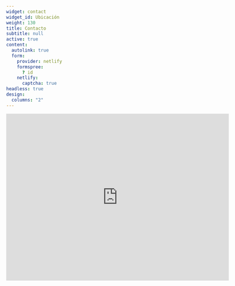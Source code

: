 ```yaml
---
widget: contact
widget_id: Ubicación
weight: 130
title: Contacto
subtitle: null
active: true
content:
  autolink: true
  form:
    provider: netlify
    formspree:
      ? id
    netlify:
      captcha: true
headless: true
design:
  columns: "2"
---
```

<iframe src="https://www.google.com/maps/embed?pb=!1m18!1m12!1m3!1d3147.755181668963!2d-3.0068463851926652!3d37.912784679734585!2m3!1f0!2f0!3f0!3m2!1i1024!2i768!4f13.1!3m3!1m2!1s0xd6fa99171653b0f%3A0x43c9abfc8e335463!2sCalle%20Virgen%20de%20Montesi%C3%B3n%2C%2023470%20Cazorla%2C%20Ja%C3%A9n!5e0!3m2!1ses!2ses!4v1617987270413!5m2!1ses!2ses" width="600" height="450" style="border:0;" allowfullscreen="" loading="lazy"></iframe>